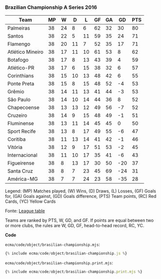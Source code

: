 ### Brazilian Championship A Series 2016

Team | MP | W | D | L | GF | GA | GD | PTS
---- | -- | - | - | - | -- | -- | -- | ---
Palmeiras | 38 | 24 | 8 | 6 | 62 | 32 | 30 | 80
Santos | 38 | 22 | 5 | 11 | 59 | 35 | 24 | 71
Flamengo | 38 | 20 | 11 | 7 | 52 | 35 | 17 | 71
Atlético Mineiro | 38 | 17 | 11 | 10 | 61 | 53 | 8 | 62
Botafogo | 38 | 17 | 8 | 13 | 43 | 39 | 4 | 59
Atlético-PR | 38 | 17 | 6 | 15 | 38 | 32 | 6 | 57
Corinthians | 38 | 15 | 10 | 13 | 48 | 42 | 6 | 55
Ponte Preta | 38 | 15 | 8 | 15 | 48 | 52 | -4 | 53
Grêmio | 38 | 14 | 11 | 13 | 41 | 44 | -3 | 53
São Paulo | 38 | 14 | 10 | 14 | 44 | 36 | 8 | 52
Chapecoense | 38 | 13 | 13 | 12 | 49 | 56 | -7 | 52
Cruzeiro | 38 | 14 | 9 | 15 | 48 | 49 | -1 | 51
Fluminense | 38 | 13 | 11 | 14 | 45 | 45 | 0 | 50
Sport Recife | 38 | 13 | 8 | 17 | 49 | 55 | -6 | 47
Coritiba | 38 | 11 | 13 | 14 | 41 | 42 | -1 | 46
Vitória | 38 | 12 | 9 | 17 | 51 | 53 | -2 | 45
Internacional | 38 | 11 | 10 | 17 | 35 | 41 | -6 | 43
Figueirense | 38 | 8 | 13 | 17 | 30 | 50 | -20 | 37
Santa Cruz | 38 | 8 | 7 | 23 | 45 | 69 | -24 | 31
América-MG | 38 | 7 | 7 | 24 | 23 | 58 | -35 | 28

Legend: (MP) Matches played, (W) Wins, (D) Draws, (L) Losses, (GF) Goals for, (GA) Goals against, (GD) Goals difference, (PTS) Team points, (RC) Red Cards, (YC) Yellow Cards

Fonte: [League table](https://en.wikipedia.org/wiki/2016_Campeonato_Brasileiro_S%C3%A9rie_A)

Teams are ranked by PTS, W, GD, and GF. If points are equal between two or more clubs, the rules are W, GD, GF, head-to-head record, RC, YC.

**Code**

`ecma/code/object/brasilian-championship.mjs`:
```js
{% include ecma/code/object/brasilian-championship.js %}
```

`ecma/code/object/brasilian-championship.print.mjs`:
```js
{% include ecma/code/object/brasilian-championship.print.mjs %}
```
